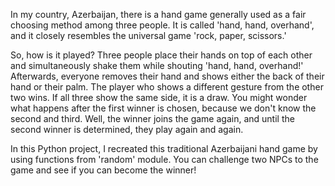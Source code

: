 In my country, Azerbaijan, there is a hand game generally used as a fair choosing method among three people. It is called 'hand, hand, overhand', and it closely resembles the universal game 'rock, paper, scissors.'



So, how is it played? Three people place their hands on top of each other and simultaneously shake them while shouting 'hand, hand, overhand!' Afterwards, everyone removes their hand and shows either the back of their hand or their palm. The player who shows a different gesture from the other two wins. If all three show the same side, it is a draw. You might wonder what happens after the first winner is chosen, because we don't know the second and third. Well, the winner joins the game again, and until the second winner is determined, they play again and again.



In this Python project, I recreated this traditional Azerbaijani hand game by using functions from 'random' module. You can challenge two NPCs to the game and see if you can become the winner!



